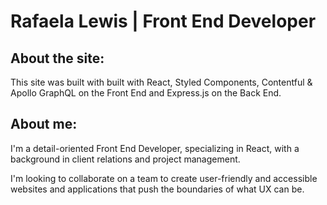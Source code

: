 # Rafaela Lewis | Front End Developer

## About the site:

This site was built with built with React, Styled Components, Contentful & Apollo GraphQL on the Front End and Express.js on the Back End.

## About me:

I'm a detail-oriented Front End Developer, specializing in React, with a background in client relations and project management.

I'm looking to collaborate on a team to create user-friendly and accessible websites and applications that push the boundaries of what UX can be.
